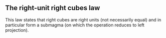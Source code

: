 ## The right-unit right cubes law

This law states that right cubes are right units (not necessarily equal) and in particular form a submagma (on which the operation reduces to left projection).
